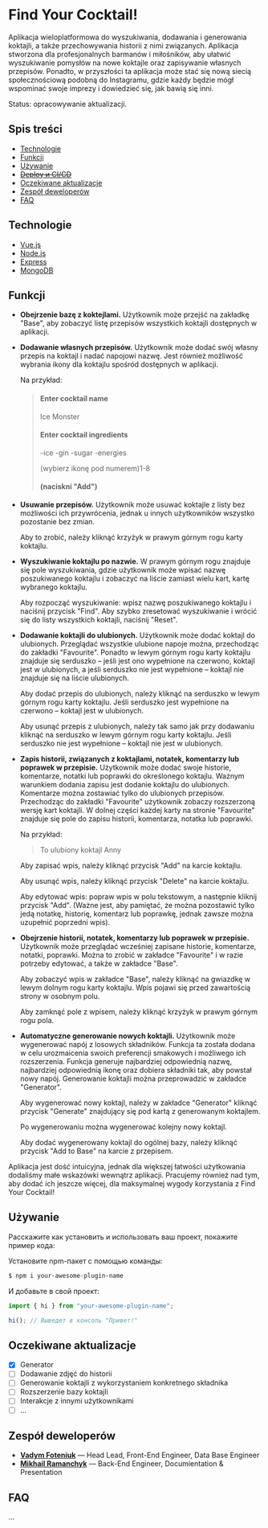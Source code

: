 # Find Your Cocktail!
Aplikacja wieloplatformowa do wyszukiwania, dodawania i generowania koktajli, a także przechowywania historii z nimi związanych. Aplikacja stworzona dla profesjonalnych barmanów i miłośników, aby ułatwić wyszukiwanie pomysłów na nowe koktajle oraz zapisywanie własnych przepisów. Ponadto, w przyszłości ta aplikacja może stać się nową siecią społecznościową podobną do Instagramu, gdzie każdy będzie mógł wspominać swoje imprezy i dowiedzieć się, jak bawią się inni.

Status: opracowywanie aktualizacji.

## Spis treści
- [Technologie](#technologie)
- [Funkcji](#funkcji)
- [Używanie](#używanie)
- ~~[Deploy и CI/CD](#deploy-и-ci/cd)~~
- [Oczekiwane aktualizacje](#oczekiwane-aktualizacje)
- [Zespół deweloperów](#zespół-deweloperów)
- [FAQ](#faq)

## Technologie
- [Vue.js](https://vuejs.org/)
- [Node.js](https://nodejs.org/)
- [Express](https://expressjs.com/)
- [MongoDB](https://www.mongodb.com/)

## Funkcji
- **Obejrzenie bazę z koktejlami.** Użytkownik może przejść na zakładkę "Base", aby zobaczyć listę przepisów wszystkich koktajli dostępnych w aplikacji.
- **Dodawanie własnych przepisów.** Użytkownik może dodać swój własny przepis na koktajl i nadać napojowi nazwę. Jest również możliwość wybrania ikony dla koktajlu spośród dostępnych w aplikacji. 
    
    Na przykład:
    > <h4>Enter cocktail name</h4>
    > <p>Ice Monster</p>
    > <h4>Enter cocktail ingredients</h4>
    > <p>-ice -gin -sugar -energies</p>
    > <p>(wybierz ikonę pod numerem)1-8</p>
    > <h4>(naciskni "Add")</h4>

- **Usuwanie przepisów.** Użytkownik może usuwać koktajle z listy bez możliwości ich przywrócenia, jednak u innych użytkowników wszystko pozostanie bez zmian. 
    
    Aby to zrobić, należy kliknąć krzyżyk w prawym górnym rogu karty koktajlu.

- **Wyszukiwanie koktajlu po nazwie.** W prawym górnym rogu znajduje się pole wyszukiwania, gdzie użytkownik może wpisać nazwę poszukiwanego koktajlu i zobaczyć na liście zamiast wielu kart, kartę wybranego koktajlu.

    Aby rozpocząć wyszukiwanie: wpisz nazwę poszukiwanego koktajlu i naciśnij przycisk "Find". Aby szybko zresetować wyszukiwanie i wrócić się do listy wszystkich koktajli, naciśnij "Reset".

- **Dodawanie koktajli do ulubionych.** Użytkownik może dodać koktajl do ulubionych. Przeglądać wszystkie ulubione napoje można, przechodząc do zakładki "Favourite". Ponadto w lewym górnym rogu karty koktajlu znajduje się serduszko – jeśli jest ono wypełnione na czerwono, koktajl jest w ulubionych, a jeśli serduszko nie jest wypełnione – koktajl nie znajduje się na liście ulubionych.

    <p>Aby dodać przepis do ulubionych, należy kliknąć na serduszko w lewym górnym rogu karty koktajlu. Jeśli serduszko jest wypełnione na czerwono – koktajl jest w ulubionych.</p>
    <p>Aby usunąć przepis z ulubionych, należy tak samo jak przy dodawaniu kliknąć na serduszko w lewym górnym rogu karty koktajlu. Jeśli serduszko nie jest wypełnione – koktajl nie jest w ulubionych.</p>

- **Zapis historii, związanych z koktajlami, notatek, komentarzy lub poprawek w przepisie.** Użytkownik może dodać swoje historie, komentarze, notatki lub poprawki do określonego koktajlu. Ważnym warunkiem dodania zapisu jest dodanie koktajlu do ulubionych. Komentarze można zostawiać tylko do ulubionych przepisów. Przechodząc do zakładki "Favourite" użytkownik zobaczy rozszerzoną wersję kart koktajli. W dolnej części każdej karty na stronie "Favourite" znajduje się pole do zapisu historii, komentarza, notatka lub poprawki.

    Na przykład:
    > To ulubiony koktajl Anny

    <p>Aby zapisać wpis, należy kliknąć przycisk "Add" na karcie koktajlu.</p>
    <p>Aby usunąć wpis, należy kliknąć przycisk "Delete" na karcie koktajlu.</p>
    <p>Aby edytować wpis: popraw wpis w polu tekstowym, a następnie kliknij przycisk "Add". (Ważne jest, aby pamiętać, że można pozostawić tylko jedą notatkę, historię, komentarz lub poprawkę, jednak zawsze można uzupełnić poprzedni wpis).</p>

- **Obejrzenie historii, notatek, komentarzy lub poprawek w przepisie.** Użytkownik może przeglądać wcześniej zapisane historie, komentarze, notatki, poprawki. Można to zrobić w zakładce "Favourite" i w razie potrzeby edytować, a także w zakładce "Base".

    <p>Aby zobaczyć wpis w zakładce "Base", należy kliknąć na gwiazdkę w lewym dolnym rogu karty koktajlu. Wpis pojawi się przed zawartością strony w osobnym polu.</p>
    <p>Aby zamknąć pole z wpisem, należy kliknąć krzyżyk w prawym górnym rogu pola.</p>


- **Automatyczne generowanie nowych koktajli.** Użytkownik może wygenerować napój z losowych składników. Funkcja ta została dodana w celu urozmaicenia swoich preferencji smakowych i możliwego ich rozszerzenia. Funkcja generuje najbardziej odpowiednią nazwę, najbardziej odpowiednią ikonę oraz dobiera składniki tak, aby powstał nowy napój. Generowanie koktajli można przeprowadzić w zakładce "Generator".

    <p>Aby wygenerować nowy koktajl, należy w zakładce "Generator" kliknąć przycisk "Generate" znajdujący się pod kartą z generowanym koktajlem.</p>
    <p>Po wygenerowaniu można wygenerować kolejny nowy koktajl.</p>
    <p>Aby dodać wygenerowany koktajl do ogólnej bazy, należy kliknąć przycisk "Add to Base" na karcie z przepisem.</p>

<p>Aplikacja jest dość intuicyjna, jednak dla większej łatwości użytkowania dodaliśmy małe wskazówki wewnątrz aplikacji. Pracujemy również nad tym, aby dodać ich jeszcze więcej, dla maksymalnej wygody korzystania z Find Your Cocktail!</p>

## Używanie
Расскажите как установить и использовать ваш проект, покажите пример кода:

Установите npm-пакет с помощью команды:
```sh
$ npm i your-awesome-plugin-name
```

И добавьте в свой проект:
```typescript
import { hi } from "your-awesome-plugin-name";

hi(); // Выведет в консоль "Привет!"
```

## Oczekiwane aktualizacje
- [x] Generator
- [ ] Dodawanie zdjęć do historii
- [ ] Generowanie koktajli z wykorzystaniem konkretnego składnika
- [ ] Rozszerzenie bazy koktajli
- [ ] Interakcje z innymi użytkownikami
- [ ] ...

## Zespół deweloperów
- **[Vadym Foteniuk](https://github.com/vxdosick)** — Head Lead, Front-End Engineer, Data Base Engineer
- **[Mikhail Ramanchyk](https://github.com/alekr0n)** — Back-End Engineer, Documientation & Presentation

## FAQ 
...

